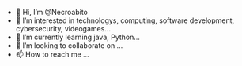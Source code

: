 - 👋 Hi, I’m @Necroabito
- 👀 I’m interested in technologys, computing, software development, cybersecurity, videogames...
- 🌱 I’m currently learning java, Python...
- 💞️ I’m looking to collaborate on ...
- 📫 How to reach me ...

<!---
Necroabito/Necroabito is a ✨ special ✨ repository because its `README.md` (this file) appears on your GitHub profile.
You can click the Preview link to take a look at your changes.
--->
